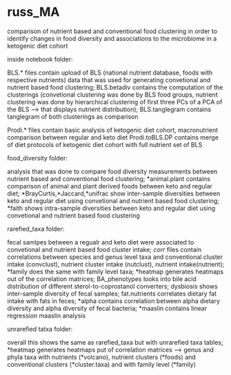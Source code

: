 # russ_MA
comparison of nutrient based and conventional food clustering in order to identify changes in food diversity and associations to the microbiome in a ketogenic diet cohort

inside notebook folder:

BLS.* files contain upload of BLS (national nutrient database, foods with respective nutrients) data that was used for generating convetional and nutrient based food clustering;
BLS.betadiv contains the computation of the clusterings (convetional clustering was done by BLS food groups, 
nutrient clustering was done by hierarchical clustering of first three PCs of a PCA of the BLS --> that displays nutrient distribution);
BLS.tanglegram contains tanglegram of both clusterings as comparison

Prodi.* files contain basic analysis of ketogenic diet cohort, macronutrient comparison between regular and keto diet
Prodi.toBLS.DP contains merge of diet protocols of ketogenic diet cohort with full nutrient set of BLS

food_diversity folder:

analysis that was done to compare food diversity measurements between nutrient based and conventional food clustering; 
*animal.plant contains comparison of animal and plant derived foods between keto and regular diet;
*BrayCurtis,*Jaccard,*unifrac show inter-sample diversities between keto and regular diet using convetional and nutrient based food clustering;
*faith shows intra-sample diversities between keto and regular diet using convetional and nutrient based food clustering

rarefied_taxa folder:

fecal samlpes between a regualr and keto diet were associated to convetional and nutrient based food cluster intake;
*corr* files contain correlations between species and genus level taxa and conventional cluster intake (convclust), nutrient cluster intake (nutclust), nutrient intake(nutrient);
*family does the same with family level taxa;
*heatmap generates heatmaps out of the correlation matrices;
BA_phenotypes looks into bile acid distribution of different sterol-to-coprostanol converters;
dysbiosis shows inter-sample diversity of fecal samples;
fat.nutrients correlates dietary fat intake with fats in feces;
*alpha contains correlation between alpha dietary diversity and alpha diversity of fecal bacteria;
*maaslin contains linear regression maaslin analysis

unrarefied tatxa folder:

overall this shows the same as rarefied_taxa but with unrarefied taxa tables;
*heatmap generates heatmaps put of correlation matrices --> genus and phyla taxa with nutrients (*volcano), nutrient clusters (*foods) and conventional clusters (*cluster.taxa)
and with family level (*family)
